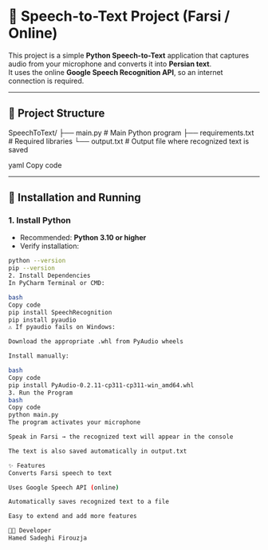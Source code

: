 # 🎤 Speech-to-Text Project (Farsi / Online)

This project is a simple **Python Speech-to-Text** application that captures audio from your microphone and converts it into **Persian text**.  
It uses the online **Google Speech Recognition API**, so an internet connection is required.

---

## 📂 Project Structure
SpeechToText/
├── main.py # Main Python program
├── requirements.txt # Required libraries
└── output.txt # Output file where recognized text is saved

yaml
Copy code

---

## 🚀 Installation and Running

### 1. Install Python
- Recommended: **Python 3.10 or higher**  
- Verify installation:
```bash
python --version
pip --version
2. Install Dependencies
In PyCharm Terminal or CMD:

bash
Copy code
pip install SpeechRecognition
pip install pyaudio
⚠️ If pyaudio fails on Windows:

Download the appropriate .whl from PyAudio wheels

Install manually:

bash
Copy code
pip install PyAudio-0.2.11-cp311-cp311-win_amd64.whl
3. Run the Program
bash
Copy code
python main.py
The program activates your microphone

Speak in Farsi → the recognized text will appear in the console

The text is also saved automatically in output.txt

✨ Features
Converts Farsi speech to text

Uses Google Speech API (online)

Automatically saves recognized text to a file

Easy to extend and add more features

👨‍💻 Developer
Hamed Sadeghi Firouzja
